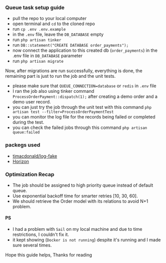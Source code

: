 ### Queue task setup guide

- pull the repo to your local computer
- open terminal and ```cd``` to the cloned repo
- run ```cp .env .env.example```
- in the ```.env``` file, leave the ```DB_DATABASE``` empty
- run ```php artisan tinker```
- run ```DB::statement("CREATE DATABASE order_payments");```
- now connect the application to this created db (```order_payments```) in the .env file in ```DB_DATABASE``` parameter
- run ```php artisan migrate```

Now, after migrations are run successfully, everything is done, the remaining part is just to run the job and the unit tests.

- please make sure that ```QUEUE_CONNECTION=database``` or ```redis``` in ```.env``` file
- I ran the job also using tinker command ```ProcessOrderPayment::dispatch(1);``` after creating a demo order and a demo user record.
- you can just try the job through the unit test with this command ```php artisan test --filter=ProcessOrderPaymentTest```
- you can monitor the log file for the records being failed or completed during the test.
- you can check the failed jobs through this command ```php artisan queue:failed```

### packegs used

- [timacdonald/log-fake](https://packagist.org/packages/timacdonald/log-fake)
- [Horizon](https://packagist.org/packages/laravel/horizon)

### Optimization Recap

- The job should be assigned to high priority queue instead of default queue.
- Use exponential backoff time for smarter retries [10, 30, 60].
- We should retrieve the Order model with its relations to avoid N+1 problem.

#### PS
- I had a problem with ```Sail``` on my local machine and due to time restrictions, I couldn't fix it.
- it kept showing (```Docker is not running```) despite it's running and I made sure several times.

Hope this guide helps, Thanks for reading

